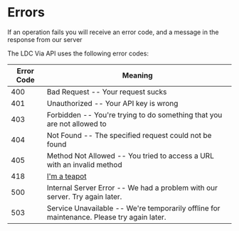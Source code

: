 # Errors

<aside class="notice">If an operation fails you will receive an error code, and a message in the response from our server</aside>

The LDC Via API uses the following error codes:


Error Code | Meaning
---------- | -------
400 | Bad Request -- Your request sucks
401 | Unauthorized -- Your API key is wrong
403 | Forbidden -- You're trying to do something that you are not allowed to
404 | Not Found -- The specified request could not be found
405 | Method Not Allowed -- You tried to access a URL with an invalid method
418 | [I'm a teapot](http://www.error418.org)
500 | Internal Server Error -- We had a problem with our server. Try again later.
503 | Service Unavailable -- We're temporarily offline for maintenance. Please try again later.
